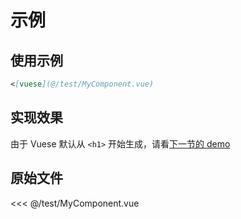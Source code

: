 # 示例

## 使用示例

```md
<[vuese](@/test/MyComponent.vue)
```

## 实现效果
由于 Vuese 默认从 `<h1>` 开始生成，请看[下一节的 demo](./demo.md)

## 原始文件

<<< @/test/MyComponent.vue
